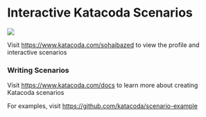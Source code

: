 # Interactive Katacoda Scenarios

[![](http://shields.katacoda.com/katacoda/sohaibazed/count.svg)](https://www.katacoda.com/sohaibazed "Get your profile on Katacoda.com")

Visit https://www.katacoda.com/sohaibazed to view the profile and interactive scenarios

### Writing Scenarios
Visit https://www.katacoda.com/docs to learn more about creating Katacoda scenarios

For examples, visit https://github.com/katacoda/scenario-example
